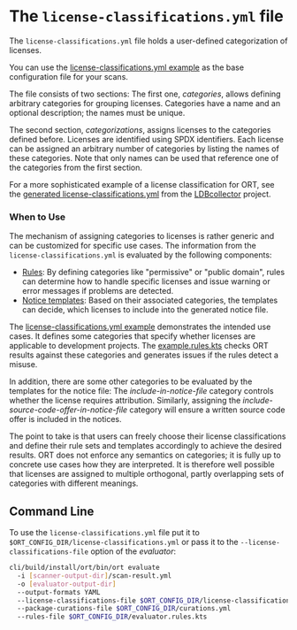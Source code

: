# The `license-classifications.yml` file

The `license-classifications.yml` file holds a user-defined categorization of licenses.

You can use the [license-classifications.yml example] as the base configuration
file for your scans.

The file consists of two sections: The first one, _categories_, allows defining arbitrary categories for grouping
licenses. Categories have a name and an optional description; the names must be unique.

The second section, _categorizations_, assigns licenses to the categories defined before. Licenses are identified
using SPDX identifiers. Each license can be assigned an arbitrary number of categories by listing the names of these
categories. Note that only names can be used that reference one of the categories from the first section.

For a more sophisticated example of a license classification for ORT, see the [generated license-classifications.yml]
from the [LDBcollector] project.

### When to Use

The mechanism of assigning categories to licenses is rather generic and can be customized for specific use cases.
The information from the `license-classifications.yml` is evaluated by the following components:

* [Rules]: By defining categories like "permissive" or "public domain", rules can determine how to handle specific
  licenses and issue warning or error messages if problems are detected.
* [Notice templates]: Based on their associated categories, the templates can decide, which licenses to include into the
  generated notice file.

The [license-classifications.yml example] demonstrates the intended use cases. It defines some categories that specify
whether licenses are applicable to development projects. The [example.rules.kts] checks ORT results against these
categories and generates issues if the rules detect a misuse.

In addition, there are some other categories to be evaluated by the templates for the notice file: The
*include-in-notice-file* category controls whether the license requires attribution. Similarly, assigning the
*include-source-code-offer-in-notice-file* category will ensure a written source code offer is included in the notices.

The point to take is that users can freely choose their license classifications and define their rule sets and
templates accordingly to achieve the desired results. ORT does not enforce any semantics on categories; it is fully
up to concrete use cases how they are interpreted. It is therefore well possible that licenses are assigned to
multiple orthogonal, partly overlapping sets of categories with different meanings.

## Command Line

To use the `license-classifications.yml` file put it to `$ORT_CONFIG_DIR/license-classifications.yml` or pass it to the
`--license-classifications-file` option of the _evaluator_:

```bash
cli/build/install/ort/bin/ort evaluate
  -i [scanner-output-dir]/scan-result.yml
  -o [evaluator-output-dir]
  --output-formats YAML
  --license-classifications-file $ORT_CONFIG_DIR/license-classifications.yml
  --package-curations-file $ORT_CONFIG_DIR/curations.yml
  --rules-file $ORT_CONFIG_DIR/evaluator.rules.kts
```

[license-classifications.yml example]: ../examples/license-classifications.yml
[generated license-classifications.yml]: https://github.com/maxhbr/LDBcollector/blob/generated/ort/license-classifications.yml
[LDBcollector]: https://github.com/maxhbr/LDBcollector
[Rules]: file-rules-kts.md
[Notice templates]: notice-templates.md
[license-classifications.yml example]: ../examples/license-classifications.yml
[example.rules.kts]: ../examples/evaluator-rules/src/main/resources/example.rules.kts
